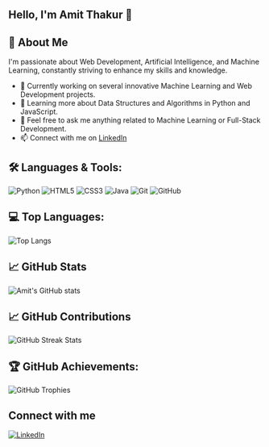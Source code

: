 ## Hello, I'm Amit Thakur 👋

## 🚀 About Me

I'm passionate about Web Development, Artificial Intelligence, and Machine Learning, constantly striving to enhance my skills and knowledge.

- 🔭 Currently working on several innovative Machine Learning and Web Development projects.
- 🌱 Learning more about Data Structures and Algorithms in Python and JavaScript.
- 💬 Feel free to ask me anything related to Machine Learning or Full-Stack Development.
- 📫 Connect with me on [LinkedIn]()

## 🛠️ Languages & Tools:
![Python](https://img.shields.io/badge/Python-3776AB?style=for-the-badge&logo=python&logoColor=white)
![HTML5](https://img.shields.io/badge/HTML5-E34F26?style=for-the-badge&logo=html5&logoColor=white)
![CSS3](https://img.shields.io/badge/CSS3-1572B6?style=for-the-badge&logo=css3&logoColor=white)
![Java](https://img.shields.io/badge/Java-ED8B00?style=for-the-badge&logo=java&logoColor=white)
![Git](https://img.shields.io/badge/Git-F05032?style=for-the-badge&logo=git&logoColor=white)
![GitHub](https://img.shields.io/badge/GitHub-181717?style=for-the-badge&logo=github&logoColor=white)

## 💻 Top Languages:
![Top Langs](https://github-readme-stats.vercel.app/api/top-langs/?username=amitthakur456&layout=compact&theme=radical)

## 📈 GitHub Stats
![Amit's GitHub stats](https://github-readme-stats.vercel.app/api?username=amitthakur456&show_icons=true&theme=radical)

## 📈 GitHub Contributions
![GitHub Streak Stats](https://github-readme-streak-stats.herokuapp.com/?user=amitthakur456&theme=radical)

## 🏆 GitHub Achievements:
![GitHub Trophies](https://github-profile-trophy.vercel.app/?username=amitthakur456&theme=radical)
## Connect with me
[![LinkedIn](https://img.shields.io/badge/LinkedIn-Profile-blue)](https://www.linkedin.com/in/yourusername/)

